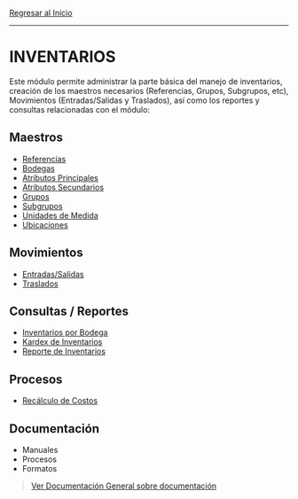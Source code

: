 [Regresar al Inicio](../README.md)

---
# INVENTARIOS

Este módulo permite administrar la parte básica del manejo de inventarios, creación de los maestros necesarios (Referencias, Grupos, Subgrupos, etc), Movimientos (Entradas/Salidas y Traslados), así como los reportes y consultas relacionadas con el módulo:

## Maestros

- [Referencias](maestros/referencias.md)
- [Bodegas](maestros/bodegas.md)
- [Atributos Principales](maestros/atributos-principales.md)
- [Atributos Secundarios](maestros/atributos-secundarios.md)
- [Grupos](maestros/grupos.md)
- [Subgrupos](maestros/subgrupos.md)
- [Unidades de Medida](maestros/unidades-de-medida.md)
- [Ubicaciones](maestros/ubicaciones.md)


## Movimientos

- [Entradas/Salidas](movimientos/entradas-salidas.md)
- [Traslados](movimientos/traslados.md)

## Consultas / Reportes

- [Inventarios por Bodega](consultas/inventarios-por-bodega.md)
- [Kardex de Inventarios](consultas/kardex-de-inventarios.md)
- [Reporte de Inventarios](consultas/reporte-de-inventarios.md)

## Procesos

- [Recálculo de Costos](procesos/recalculo-de-costos.md)

## Documentación 

- Manuales
- Procesos
- Formatos

>[Ver Documentación General sobre documentación](../Generales/documentacion.md)